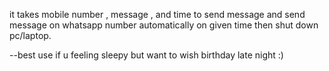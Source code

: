 it takes mobile number , message , and time to send message
and send message on whatsapp number automatically on given time then shut down pc/laptop.


--best use if u feeling sleepy but want to wish birthday late night :)
